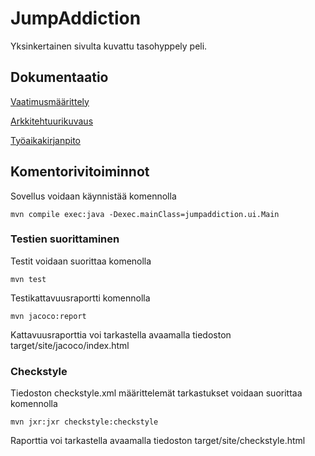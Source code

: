 # JumpAddiction

Yksinkertainen sivulta kuvattu tasohyppely peli.

## Dokumentaatio

[Vaatimusmäärittely](https://github.com/Samipuu/ot-harjoitustyo/blob/master/dokumentaatio/vaatimusmaarittely.md)

[Arkkitehtuurikuvaus](https://github.com/Samipuu/ot-harjoitustyo/tree/master/dokumentaatio/arkkitehtuuri.md)

[Työaikakirjanpito](https://github.com/Samipuu/ot-harjoitustyo/blob/master/dokumentaatio/tuntikirjanpito.md)

## Komentorivitoiminnot

Sovellus voidaan käynnistää komennolla

```
mvn compile exec:java -Dexec.mainClass=jumpaddiction.ui.Main
```

### Testien suorittaminen

Testit voidaan suorittaa komenolla

```
mvn test
```

Testikattavuusraportti komennolla

```
mvn jacoco:report
```

Kattavuusraporttia voi tarkastella avaamalla tiedoston target/site/jacoco/index.html

### Checkstyle

Tiedoston checkstyle.xml määrittelemät tarkastukset voidaan suorittaa komennolla
```
mvn jxr:jxr checkstyle:checkstyle
```
Raporttia voi tarkastella avaamalla tiedoston target/site/checkstyle.html
